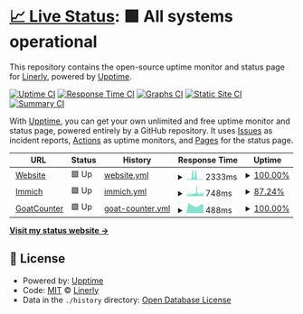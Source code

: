 # [📈 Live Status](https://Linerly.github.io/status): <!--live status--> **🟩 All systems operational**

This repository contains the open-source uptime monitor and status page for [Linerly](linerly.github.io), powered by [Upptime](https://github.com/upptime/upptime).

[![Uptime CI](https://github.com/Linerly/status/workflows/Uptime%20CI/badge.svg)](https://github.com/Linerly/status/actions?query=workflow%3A%22Uptime+CI%22)
[![Response Time CI](https://github.com/Linerly/status/workflows/Response%20Time%20CI/badge.svg)](https://github.com/Linerly/status/actions?query=workflow%3A%22Response+Time+CI%22)
[![Graphs CI](https://github.com/Linerly/status/workflows/Graphs%20CI/badge.svg)](https://github.com/Linerly/status/actions?query=workflow%3A%22Graphs+CI%22)
[![Static Site CI](https://github.com/Linerly/status/workflows/Static%20Site%20CI/badge.svg)](https://github.com/Linerly/status/actions?query=workflow%3A%22Static+Site+CI%22)
[![Summary CI](https://github.com/Linerly/status/workflows/Summary%20CI/badge.svg)](https://github.com/Linerly/status/actions?query=workflow%3A%22Summary+CI%22)

With [Upptime](https://upptime.js.org), you can get your own unlimited and free uptime monitor and status page, powered entirely by a GitHub repository. It uses [Issues](https://github.com/Linerly/status/issues) as incident reports, [Actions](https://github.com/Linerly/status/actions) as uptime monitors, and [Pages](https://Linerly.github.io/status) for the status page.

<!--start: status pages-->
<!-- This summary is generated by Upptime (https://github.com/upptime/upptime) -->
<!-- Do not edit this manually, your changes will be overwritten -->
<!-- prettier-ignore -->
| URL | Status | History | Response Time | Uptime |
| --- | ------ | ------- | ------------- | ------ |
| <img alt="" src="https://linerly.xyz/assets/icon-optimized.svg" height="13"> [Website](https://linerly.xyz) | 🟩 Up | [website.yml](https://github.com/Linerly/status/commits/HEAD/history/website.yml) | <details><summary><img alt="Response time graph" src="./graphs/website/response-time-week.png" height="20"> 2333ms</summary><br><a href="https://status.linerly.xyz/history/website"><img alt="Response time 3806" src="https://img.shields.io/endpoint?url=https%3A%2F%2Fraw.githubusercontent.com%2FLinerly%2Fstatus%2FHEAD%2Fapi%2Fwebsite%2Fresponse-time.json"></a><br><a href="https://status.linerly.xyz/history/website"><img alt="24-hour response time 352" src="https://img.shields.io/endpoint?url=https%3A%2F%2Fraw.githubusercontent.com%2FLinerly%2Fstatus%2FHEAD%2Fapi%2Fwebsite%2Fresponse-time-day.json"></a><br><a href="https://status.linerly.xyz/history/website"><img alt="7-day response time 2333" src="https://img.shields.io/endpoint?url=https%3A%2F%2Fraw.githubusercontent.com%2FLinerly%2Fstatus%2FHEAD%2Fapi%2Fwebsite%2Fresponse-time-week.json"></a><br><a href="https://status.linerly.xyz/history/website"><img alt="30-day response time 2743" src="https://img.shields.io/endpoint?url=https%3A%2F%2Fraw.githubusercontent.com%2FLinerly%2Fstatus%2FHEAD%2Fapi%2Fwebsite%2Fresponse-time-month.json"></a><br><a href="https://status.linerly.xyz/history/website"><img alt="1-year response time 3669" src="https://img.shields.io/endpoint?url=https%3A%2F%2Fraw.githubusercontent.com%2FLinerly%2Fstatus%2FHEAD%2Fapi%2Fwebsite%2Fresponse-time-year.json"></a></details> | <details><summary><a href="https://status.linerly.xyz/history/website">100.00%</a></summary><a href="https://status.linerly.xyz/history/website"><img alt="All-time uptime 98.20%" src="https://img.shields.io/endpoint?url=https%3A%2F%2Fraw.githubusercontent.com%2FLinerly%2Fstatus%2FHEAD%2Fapi%2Fwebsite%2Fuptime.json"></a><br><a href="https://status.linerly.xyz/history/website"><img alt="24-hour uptime 100.00%" src="https://img.shields.io/endpoint?url=https%3A%2F%2Fraw.githubusercontent.com%2FLinerly%2Fstatus%2FHEAD%2Fapi%2Fwebsite%2Fuptime-day.json"></a><br><a href="https://status.linerly.xyz/history/website"><img alt="7-day uptime 100.00%" src="https://img.shields.io/endpoint?url=https%3A%2F%2Fraw.githubusercontent.com%2FLinerly%2Fstatus%2FHEAD%2Fapi%2Fwebsite%2Fuptime-week.json"></a><br><a href="https://status.linerly.xyz/history/website"><img alt="30-day uptime 96.32%" src="https://img.shields.io/endpoint?url=https%3A%2F%2Fraw.githubusercontent.com%2FLinerly%2Fstatus%2FHEAD%2Fapi%2Fwebsite%2Fuptime-month.json"></a><br><a href="https://status.linerly.xyz/history/website"><img alt="1-year uptime 95.55%" src="https://img.shields.io/endpoint?url=https%3A%2F%2Fraw.githubusercontent.com%2FLinerly%2Fstatus%2FHEAD%2Fapi%2Fwebsite%2Fuptime-year.json"></a></details>
| <img alt="" src="https://media.linerly.xyz/favicon.png" height="13"> [Immich](https://media.linerly.xyz) | 🟩 Up | [immich.yml](https://github.com/Linerly/status/commits/HEAD/history/immich.yml) | <details><summary><img alt="Response time graph" src="./graphs/immich/response-time-week.png" height="20"> 748ms</summary><br><a href="https://status.linerly.xyz/history/immich"><img alt="Response time 2147" src="https://img.shields.io/endpoint?url=https%3A%2F%2Fraw.githubusercontent.com%2FLinerly%2Fstatus%2FHEAD%2Fapi%2Fimmich%2Fresponse-time.json"></a><br><a href="https://status.linerly.xyz/history/immich"><img alt="24-hour response time 715" src="https://img.shields.io/endpoint?url=https%3A%2F%2Fraw.githubusercontent.com%2FLinerly%2Fstatus%2FHEAD%2Fapi%2Fimmich%2Fresponse-time-day.json"></a><br><a href="https://status.linerly.xyz/history/immich"><img alt="7-day response time 748" src="https://img.shields.io/endpoint?url=https%3A%2F%2Fraw.githubusercontent.com%2FLinerly%2Fstatus%2FHEAD%2Fapi%2Fimmich%2Fresponse-time-week.json"></a><br><a href="https://status.linerly.xyz/history/immich"><img alt="30-day response time 801" src="https://img.shields.io/endpoint?url=https%3A%2F%2Fraw.githubusercontent.com%2FLinerly%2Fstatus%2FHEAD%2Fapi%2Fimmich%2Fresponse-time-month.json"></a><br><a href="https://status.linerly.xyz/history/immich"><img alt="1-year response time 801" src="https://img.shields.io/endpoint?url=https%3A%2F%2Fraw.githubusercontent.com%2FLinerly%2Fstatus%2FHEAD%2Fapi%2Fimmich%2Fresponse-time-year.json"></a></details> | <details><summary><a href="https://status.linerly.xyz/history/immich">87.24%</a></summary><a href="https://status.linerly.xyz/history/immich"><img alt="All-time uptime 16.05%" src="https://img.shields.io/endpoint?url=https%3A%2F%2Fraw.githubusercontent.com%2FLinerly%2Fstatus%2FHEAD%2Fapi%2Fimmich%2Fuptime.json"></a><br><a href="https://status.linerly.xyz/history/immich"><img alt="24-hour uptime 100.00%" src="https://img.shields.io/endpoint?url=https%3A%2F%2Fraw.githubusercontent.com%2FLinerly%2Fstatus%2FHEAD%2Fapi%2Fimmich%2Fuptime-day.json"></a><br><a href="https://status.linerly.xyz/history/immich"><img alt="7-day uptime 87.24%" src="https://img.shields.io/endpoint?url=https%3A%2F%2Fraw.githubusercontent.com%2FLinerly%2Fstatus%2FHEAD%2Fapi%2Fimmich%2Fuptime-week.json"></a><br><a href="https://status.linerly.xyz/history/immich"><img alt="30-day uptime 71.19%" src="https://img.shields.io/endpoint?url=https%3A%2F%2Fraw.githubusercontent.com%2FLinerly%2Fstatus%2FHEAD%2Fapi%2Fimmich%2Fuptime-month.json"></a><br><a href="https://status.linerly.xyz/history/immich"><img alt="1-year uptime 71.56%" src="https://img.shields.io/endpoint?url=https%3A%2F%2Fraw.githubusercontent.com%2FLinerly%2Fstatus%2FHEAD%2Fapi%2Fimmich%2Fuptime-year.json"></a></details>
| <img alt="" src="https://static.zgo.at/favicon/apple-touch-icon.png" height="13"> [GoatCounter](https://stats.linerly.xyz) | 🟩 Up | [goat-counter.yml](https://github.com/Linerly/status/commits/HEAD/history/goat-counter.yml) | <details><summary><img alt="Response time graph" src="./graphs/goat-counter/response-time-week.png" height="20"> 488ms</summary><br><a href="https://status.linerly.xyz/history/goat-counter"><img alt="Response time 646" src="https://img.shields.io/endpoint?url=https%3A%2F%2Fraw.githubusercontent.com%2FLinerly%2Fstatus%2FHEAD%2Fapi%2Fgoat-counter%2Fresponse-time.json"></a><br><a href="https://status.linerly.xyz/history/goat-counter"><img alt="24-hour response time 525" src="https://img.shields.io/endpoint?url=https%3A%2F%2Fraw.githubusercontent.com%2FLinerly%2Fstatus%2FHEAD%2Fapi%2Fgoat-counter%2Fresponse-time-day.json"></a><br><a href="https://status.linerly.xyz/history/goat-counter"><img alt="7-day response time 488" src="https://img.shields.io/endpoint?url=https%3A%2F%2Fraw.githubusercontent.com%2FLinerly%2Fstatus%2FHEAD%2Fapi%2Fgoat-counter%2Fresponse-time-week.json"></a><br><a href="https://status.linerly.xyz/history/goat-counter"><img alt="30-day response time 466" src="https://img.shields.io/endpoint?url=https%3A%2F%2Fraw.githubusercontent.com%2FLinerly%2Fstatus%2FHEAD%2Fapi%2Fgoat-counter%2Fresponse-time-month.json"></a><br><a href="https://status.linerly.xyz/history/goat-counter"><img alt="1-year response time 646" src="https://img.shields.io/endpoint?url=https%3A%2F%2Fraw.githubusercontent.com%2FLinerly%2Fstatus%2FHEAD%2Fapi%2Fgoat-counter%2Fresponse-time-year.json"></a></details> | <details><summary><a href="https://status.linerly.xyz/history/goat-counter">100.00%</a></summary><a href="https://status.linerly.xyz/history/goat-counter"><img alt="All-time uptime 99.67%" src="https://img.shields.io/endpoint?url=https%3A%2F%2Fraw.githubusercontent.com%2FLinerly%2Fstatus%2FHEAD%2Fapi%2Fgoat-counter%2Fuptime.json"></a><br><a href="https://status.linerly.xyz/history/goat-counter"><img alt="24-hour uptime 100.00%" src="https://img.shields.io/endpoint?url=https%3A%2F%2Fraw.githubusercontent.com%2FLinerly%2Fstatus%2FHEAD%2Fapi%2Fgoat-counter%2Fuptime-day.json"></a><br><a href="https://status.linerly.xyz/history/goat-counter"><img alt="7-day uptime 100.00%" src="https://img.shields.io/endpoint?url=https%3A%2F%2Fraw.githubusercontent.com%2FLinerly%2Fstatus%2FHEAD%2Fapi%2Fgoat-counter%2Fuptime-week.json"></a><br><a href="https://status.linerly.xyz/history/goat-counter"><img alt="30-day uptime 100.00%" src="https://img.shields.io/endpoint?url=https%3A%2F%2Fraw.githubusercontent.com%2FLinerly%2Fstatus%2FHEAD%2Fapi%2Fgoat-counter%2Fuptime-month.json"></a><br><a href="https://status.linerly.xyz/history/goat-counter"><img alt="1-year uptime 99.67%" src="https://img.shields.io/endpoint?url=https%3A%2F%2Fraw.githubusercontent.com%2FLinerly%2Fstatus%2FHEAD%2Fapi%2Fgoat-counter%2Fuptime-year.json"></a></details>

<!--end: status pages-->

[**Visit my status website →**](https://Linerly.github.io/status)

## 📄 License

- Powered by: [Upptime](https://github.com/upptime/upptime)
- Code: [MIT](./LICENSE) © [Linerly](https://linerly.github.io)
- Data in the `./history` directory: [Open Database License](https://opendatacommons.org/licenses/odbl/1-0/)

